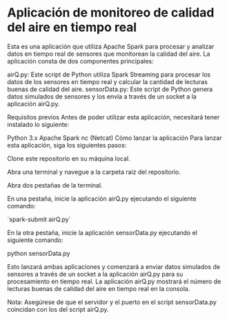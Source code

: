 # Aplicación de monitoreo de calidad del aire en tiempo real
Esta es una aplicación que utiliza Apache Spark para procesar y analizar datos en tiempo real de sensores que monitorean la calidad del aire. La aplicación consta de dos componentes principales:

airQ.py: Este script de Python utiliza Spark Streaming para procesar los datos de los sensores en tiempo real y calcular la cantidad de lecturas buenas de calidad del aire.
sensorData.py: Este script de Python genera datos simulados de sensores y los envía a través de un socket a la aplicación airQ.py.

Requisitos previos
Antes de poder utilizar esta aplicación, necesitará tener instalado lo siguiente:

Python 3.x
Apache Spark
nc (Netcat)
Cómo lanzar la aplicación
Para lanzar esta aplicación, siga los siguientes pasos:

Clone este repositorio en su máquina local.

Abra una terminal y navegue a la carpeta raíz del repositorio.

Abra dos pestañas de la terminal.

En una pestaña, inicie la aplicación airQ.py ejecutando el siguiente comando:

´spark-submit airQ.py´

En la otra pestaña, inicie la aplicación sensorData.py ejecutando el siguiente comando:

python sensorData.py

Esto lanzará ambas aplicaciones y comenzará a enviar datos simulados de sensores a través de un socket a la aplicación airQ.py para su procesamiento en tiempo real. La aplicación airQ.py mostrará el número de lecturas buenas de calidad del aire en tiempo real en la consola.

Nota: Asegúrese de que el servidor y el puerto en el script sensorData.py coincidan con los del script airQ.py.
